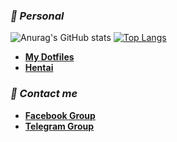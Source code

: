  ### ***📂 Personal***
 ![Anurag's GitHub stats](https://github-readme-stats.vercel.app/api?username=HBlanqueto) [![Top Langs](https://github-readme-stats.vercel.app/api/top-langs/?username=HBlanqueto)](https://github.com/anuraghazra/github-readme-stats)


- **[My Dotfiles](https://github.com/Hblanqueto/The-Sensuals-Dotfiles)**
- **[Hentai](https://www.youtube.com/watch?v=WQRObrOqXho)**

### ***👥 Contact me***
- **[Facebook Group](https://www.facebook.com/groups/3401196263237743)**
- **[Telegram Group](https://t.me/XUnixCommunity)**

